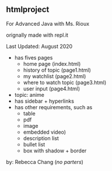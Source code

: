 ## htmlproject
For Advanced Java with Ms. Rioux

orignally made with repl.it

Last Updated: August 2020

* has fives pages 
  * home page (index.html)
  * history of topic (page1.html)
  * my watchlist (page2.html)
  * where to watch topic (page3.html)
  * user input (page4.html)
* topic: anime
* has sidebar + hyperlinks
* has other requirements, such as
  * table
  * pdf
  * image
  * embedded video)
  * description list
  * bullet list
  * box with shadow + border


by: Rebecca Chang (*no parters*)
